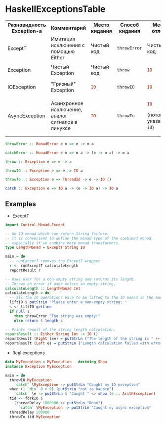 # HaskellExceptionsTable
<table>
<tr>
  <th> Разновидность Exception-а </th> <th> Комментарий </th>  <th> Место кидания </th> <th> Способ кидания </th> <th> Место отлова </th> <th> Способ отлова </th>
</tr>
<tr> 
  <td> ExceptT                   </td> <td> Имитация исключения с помощью Either </td> <td> Чистый код </td> <td> 

```haskell
throwError
```
</td> <td> Чистый код </td> <td> 

```haskell
catchError
``` 
</td>
</tr>
<tr> <td> Exception                 </td> <td> Чистый Exception </td> <td> Чистый код </td> <td> 

```haskell
throw
```
</td> <td> 

```haskell
IO
```
</td> <td>
 
```haskell
catch
```
</td>
</tr>
<tr> <td> IOException               </td> <td> "Грязный" Exception </td> <td> 
   
```haskell
IO
```
</td> <td> 

```haskell
throwIO
```
</td> <td>  

```haskell
IO
```
</td> <td> 

```haskell
catch
```  
</td> </tr>
<tr> <td> AsyncException            </td> <td> Асинхронное исключение, аналог сигналов в линуксе </td> <td>  

```haskell
IO
```
</td> <td> 

```haskell
throwTo
```
</td> <td> 
 
```haskell
IO
```
(поток с указанным `id`) </td> <td> 
 
```haskell
catch
```
</td>  </tr>
</table>

```haskell
throwError :: MonadError e m => e -> m a
```

```haskell
catchError :: MonadError e m => m a -> (e -> m a) -> m a
``` 

```haskell
throw :: Exception e => e -> a
```

```haskell
throwIO :: Exception e => e -> IO a
```

```haskell
throwTo :: Exception e => ThreadId -> e -> IO ()
```

```haskell
catch :: Exception e => IO a -> (e -> IO a) -> IO a
```

## Examples

* ExceptT

```haskell
import Control.Monad.Except

-- An IO monad which can return String failure.
-- It is convenient to define the monad type of the combined monad,
-- especially if we combine more monad transformers.
type LengthMonad = ExceptT String IO

main = do
  -- runExceptT removes the ExceptT wrapper
  r <- runExceptT calculateLength
  reportResult r

-- Asks user for a non-empty string and returns its length.
-- Throws an error if user enters an empty string.
calculateLength :: LengthMonad Int
calculateLength = do
  -- all the IO operations have to be lifted to the IO monad in the monad stack
  liftIO $ putStrLn "Please enter a non-empty string: "
  s <- liftIO getLine
  if null s
    then throwError "The string was empty!"
    else return $ length s

-- Prints result of the string length calculation.
reportResult :: Either String Int -> IO ()
reportResult (Right len) = putStrLn ("The length of the string is " ++ (show len))
reportResult (Left e) = putStrLn ("Length calculation failed with error: " ++ (show e))
```

* Real exceptions
```haskell
data MyException = MyException   deriving Show
instance Exception MyException

main = do
  throwIO MyException
    `catch` \MyException -> putStrLn "Caught my IO exception"
  when (1 `div` 0 > 0) (putStrLn "not to happen")
    `catch` \e -> putStrLn $ "Caught " <> show (e :: ArithException)
  tid <- forkIO $
    (threadDelay 1000000 >> putStrLn "Done")
      `catch` \MyException -> putStrLn "Caught my async exception"
  threadDelay 500000
  throwTo tid MyException
```
